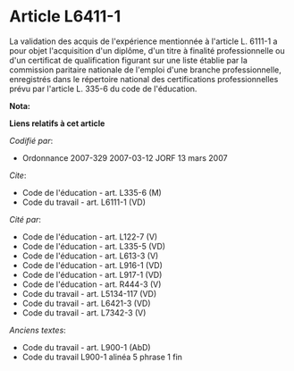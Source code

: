 # Article L6411-1

La validation des acquis de l'expérience mentionnée à l'article L. 6111-1 a pour objet l'acquisition d'un diplôme, d'un titre
à finalité professionnelle ou d'un certificat de qualification figurant sur une liste établie par la commission paritaire
nationale de l'emploi d'une branche professionnelle, enregistrés dans le répertoire national des certifications
professionnelles prévu par l'article L. 335-6 du code de l'éducation.

**Nota:**



**Liens relatifs à cet article**

_Codifié par_:

  - Ordonnance 2007-329 2007-03-12 JORF 13 mars 2007

_Cite_:

  - Code de l'éducation - art. L335-6 (M)
  - Code du travail - art. L6111-1 (VD)

_Cité par_:

  - Code de l'éducation - art. L122-7 (V)
  - Code de l'éducation - art. L335-5 (VD)
  - Code de l'éducation - art. L613-3 (V)
  - Code de l'éducation - art. L916-1 (VD)
  - Code de l'éducation - art. L917-1 (VD)
  - Code de l'éducation - art. R444-3 (V)
  - Code du travail - art. L5134-117 (VD)
  - Code du travail - art. L6421-3 (VD)
  - Code du travail - art. L7342-3 (V)

_Anciens textes_:

  - Code du travail - art. L900-1 (AbD)
  - Code du travail L900-1 alinéa 5 phrase 1 fin
